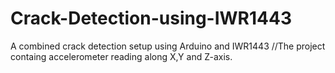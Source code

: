# Crack-Detection-using-IWR1443
A combined crack detection setup using Arduino and IWR1443
//The project containg accelerometer reading along X,Y and Z-axis.
